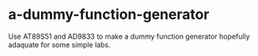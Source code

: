 # a-dummy-function-generator

Use AT89S51 and AD9833 to make a dummy function generator hopefully adaquate for some simple labs.
